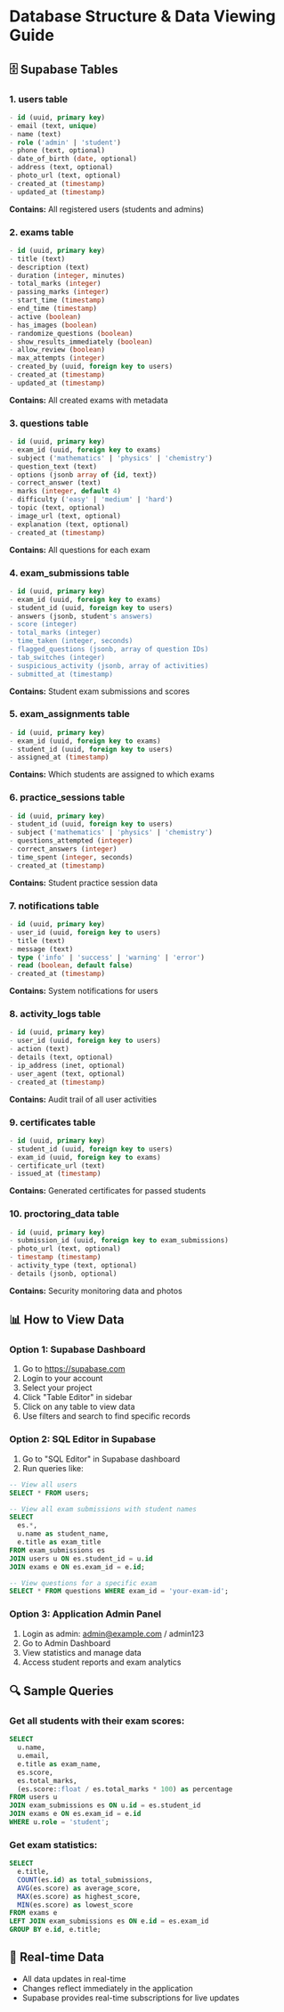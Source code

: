 # Database Structure & Data Viewing Guide

## 🗄️ Supabase Tables

### 1. **users** table
```sql
- id (uuid, primary key)
- email (text, unique)
- name (text)
- role ('admin' | 'student')
- phone (text, optional)
- date_of_birth (date, optional)
- address (text, optional)
- photo_url (text, optional)
- created_at (timestamp)
- updated_at (timestamp)
```
**Contains:** All registered users (students and admins)

### 2. **exams** table
```sql
- id (uuid, primary key)
- title (text)
- description (text)
- duration (integer, minutes)
- total_marks (integer)
- passing_marks (integer)
- start_time (timestamp)
- end_time (timestamp)
- active (boolean)
- has_images (boolean)
- randomize_questions (boolean)
- show_results_immediately (boolean)
- allow_review (boolean)
- max_attempts (integer)
- created_by (uuid, foreign key to users)
- created_at (timestamp)
- updated_at (timestamp)
```
**Contains:** All created exams with metadata

### 3. **questions** table
```sql
- id (uuid, primary key)
- exam_id (uuid, foreign key to exams)
- subject ('mathematics' | 'physics' | 'chemistry')
- question_text (text)
- options (jsonb array of {id, text})
- correct_answer (text)
- marks (integer, default 4)
- difficulty ('easy' | 'medium' | 'hard')
- topic (text, optional)
- image_url (text, optional)
- explanation (text, optional)
- created_at (timestamp)
```
**Contains:** All questions for each exam

### 4. **exam_submissions** table
```sql
- id (uuid, primary key)
- exam_id (uuid, foreign key to exams)
- student_id (uuid, foreign key to users)
- answers (jsonb, student's answers)
- score (integer)
- total_marks (integer)
- time_taken (integer, seconds)
- flagged_questions (jsonb, array of question IDs)
- tab_switches (integer)
- suspicious_activity (jsonb, array of activities)
- submitted_at (timestamp)
```
**Contains:** Student exam submissions and scores

### 5. **exam_assignments** table
```sql
- id (uuid, primary key)
- exam_id (uuid, foreign key to exams)
- student_id (uuid, foreign key to users)
- assigned_at (timestamp)
```
**Contains:** Which students are assigned to which exams

### 6. **practice_sessions** table
```sql
- id (uuid, primary key)
- student_id (uuid, foreign key to users)
- subject ('mathematics' | 'physics' | 'chemistry')
- questions_attempted (integer)
- correct_answers (integer)
- time_spent (integer, seconds)
- created_at (timestamp)
```
**Contains:** Student practice session data

### 7. **notifications** table
```sql
- id (uuid, primary key)
- user_id (uuid, foreign key to users)
- title (text)
- message (text)
- type ('info' | 'success' | 'warning' | 'error')
- read (boolean, default false)
- created_at (timestamp)
```
**Contains:** System notifications for users

### 8. **activity_logs** table
```sql
- id (uuid, primary key)
- user_id (uuid, foreign key to users)
- action (text)
- details (text, optional)
- ip_address (inet, optional)
- user_agent (text, optional)
- created_at (timestamp)
```
**Contains:** Audit trail of all user activities

### 9. **certificates** table
```sql
- id (uuid, primary key)
- student_id (uuid, foreign key to users)
- exam_id (uuid, foreign key to exams)
- certificate_url (text)
- issued_at (timestamp)
```
**Contains:** Generated certificates for passed students

### 10. **proctoring_data** table
```sql
- id (uuid, primary key)
- submission_id (uuid, foreign key to exam_submissions)
- photo_url (text, optional)
- timestamp (timestamp)
- activity_type (text, optional)
- details (jsonb, optional)
```
**Contains:** Security monitoring data and photos

## 📊 How to View Data

### Option 1: Supabase Dashboard
1. Go to https://supabase.com
2. Login to your account
3. Select your project
4. Click "Table Editor" in sidebar
5. Click on any table to view data
6. Use filters and search to find specific records

### Option 2: SQL Editor in Supabase
1. Go to "SQL Editor" in Supabase dashboard
2. Run queries like:
```sql
-- View all users
SELECT * FROM users;

-- View all exam submissions with student names
SELECT 
  es.*,
  u.name as student_name,
  e.title as exam_title
FROM exam_submissions es
JOIN users u ON es.student_id = u.id
JOIN exams e ON es.exam_id = e.id;

-- View questions for a specific exam
SELECT * FROM questions WHERE exam_id = 'your-exam-id';
```

### Option 3: Application Admin Panel
1. Login as admin: admin@example.com / admin123
2. Go to Admin Dashboard
3. View statistics and manage data
4. Access student reports and exam analytics

## 🔍 Sample Queries

### Get all students with their exam scores:
```sql
SELECT 
  u.name,
  u.email,
  e.title as exam_name,
  es.score,
  es.total_marks,
  (es.score::float / es.total_marks * 100) as percentage
FROM users u
JOIN exam_submissions es ON u.id = es.student_id
JOIN exams e ON es.exam_id = e.id
WHERE u.role = 'student';
```

### Get exam statistics:
```sql
SELECT 
  e.title,
  COUNT(es.id) as total_submissions,
  AVG(es.score) as average_score,
  MAX(es.score) as highest_score,
  MIN(es.score) as lowest_score
FROM exams e
LEFT JOIN exam_submissions es ON e.id = es.exam_id
GROUP BY e.id, e.title;
```

## 📱 Real-time Data
- All data updates in real-time
- Changes reflect immediately in the application
- Supabase provides real-time subscriptions for live updates